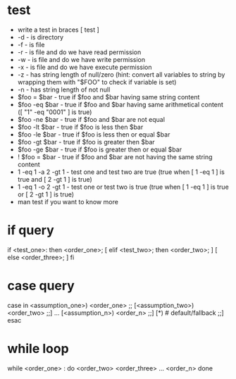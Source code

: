 # test

* write a test in braces [ test ]
* -d            -   is directory
* -f            -   is file
* -r            -   is file and do we have read permission
* -w            -   is file and do we have write permission
* -x            -   is file and do we have execute permission
* -z            -   has string length of null/zero (hint: convert all variables to string by wrapping them with "$FOO" to check if variable is set)
* -n            -   has string length of not null
* $foo = $bar   -   true if $foo and $bar having same string content
* $foo -eq $bar -   true if $foo and $bar having same arithmetical content ([ "1" -eq "0001" ] is true)
* $foo -ne $bar -   true if $foo and $bar are not equal
* $foo -lt $bar -   true if $foo is less then $bar
* $foo -le $bar -   true if $foo is less then or equal $bar
* $foo -gt $bar -   true if $foo is greater then $bar
* $foo -ge $bar -   true if $foo is greater then or equal $bar
* ! $foo = $bar -   true if $foo and $bar are not having the same string content
* 1 -eq 1 -a 2 -gt 1    -   test one and test two are true (true when [ 1 -eq 1 ] is true and [ 2 -gt 1 ] is true)
* 1 -eq 1 -o 2 -gt 1    -   test one or test two is true (true when [ 1 -eq 1 ] is true or [ 2 -gt 1 ] is true)
* man test if you want to know more

# if query

if <test_one>: then <order_one>;
[ elif <test_two>; then <order_two>; ]
[ else <order_three>; ]
fi

# case query

case <expression> in
    <assumption_one>) <order_one>
        ;;
    [<assumption_two>) <order_two>
        ;;]
    ...
    [<assumption_n>) <order_n>
        ;;]
    [*) # default/fallback
        ;;]
esac

# while loop

while <order_one> : do
        <order_two> 
        <order_three> 
        ...
        <order_n> 
done
